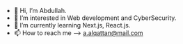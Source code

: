 - 👋 Hi, I’m Abdullah.
- 👀 I’m interested in Web development and CyberSecurity.
- 🌱 I’m currently learning Next.js, React.js.
- 📫 How to reach me --> a.alqattan@mail.com

<!---
AlQattana/AlQattana is a ✨ special ✨ repository because its `README.md` (this file) appears on your GitHub profile.
You can click the Preview link to take a look at your changes.
--->
